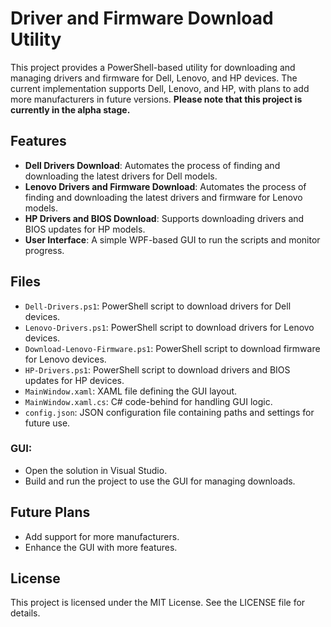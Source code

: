 # Driver and Firmware Download Utility

This project provides a PowerShell-based utility for downloading and managing drivers and firmware for Dell, Lenovo, and HP devices. The current implementation supports Dell, Lenovo, and HP, with plans to add more manufacturers in future versions. **Please note that this project is currently in the alpha stage.**

## Features
- **Dell Drivers Download**: Automates the process of finding and downloading the latest drivers for Dell models.
- **Lenovo Drivers and Firmware Download**: Automates the process of finding and downloading the latest drivers and firmware for Lenovo models.
- **HP Drivers and BIOS Download**: Supports downloading drivers and BIOS updates for HP models.
- **User Interface**: A simple WPF-based GUI to run the scripts and monitor progress.

## Files
- `Dell-Drivers.ps1`: PowerShell script to download drivers for Dell devices.
- `Lenovo-Drivers.ps1`: PowerShell script to download drivers for Lenovo devices.
- `Download-Lenovo-Firmware.ps1`: PowerShell script to download firmware for Lenovo devices.
- `HP-Drivers.ps1`: PowerShell script to download drivers and BIOS updates for HP devices.
- `MainWindow.xaml`: XAML file defining the GUI layout.
- `MainWindow.xaml.cs`: C# code-behind for handling GUI logic.
- `config.json`: JSON configuration file containing paths and settings for future use.

### GUI:
- Open the solution in Visual Studio.
- Build and run the project to use the GUI for managing downloads.

## Future Plans
- Add support for more manufacturers.
- Enhance the GUI with more features.

## License
This project is licensed under the MIT License. See the LICENSE file for details.
